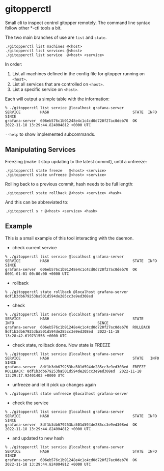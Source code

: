 # gitopperctl

Small cli to inspect control gitopper remotely. The command line syntax follow other \*-ctl tools a
bit.

The two main branches of use are `list` and `state`.

~~~
./gitopperctl list machines @<host>
./gitopperctl list services @<host>
./gitopperctl list service  @<host> <service>
~~~

In order:

1. List all machines defined in the config file for gitopper running on `<host>`.
2. List all services that are controlled on `<host>`.
3. List a specific service on `<host>`.

Each will output a simple table with the information:

~~~
% ./gitopperctl list service @localhost grafana-server
SERVICE         HASH                                      STATE  INFO  SINCE
grafana-server  606eb576c1b91248e4c1c4cd0d720f27ac0deb70  OK           2022-11-18 13:29:44.824004812 +0000 UTC
~~~

`--help` to show implemented subcommands.

## Manipulating Services

Freezing (make it stop updating to the latest commit), until a unfreeze:

~~~
./gitopperctl state freeze   @<host> <service>
./gitopperctl state unfreeze @<host> <service>
~~~

Rolling back to a previous commit, hash needs to be full length:

~~~
./gitopperctl state rollback @<host> <service> <hash>
~~~

And this can be abbreviated to:

~~~
./gitopperctl s r @<host> <service> <hash>
~~~

## Example

This is a small example of this tool interacting with the daemon.

- check current service

~~~
% ./gitopperctl list service @localhost grafana-server
SERVICE         HASH                                      STATE  INFO  SINCE
grafana-server  606eb576c1b91248e4c1c4cd0d720f27ac0deb70  OK           0001-01-01 00:00:00 +0000 UTC
~~~

-  rollback

~~~
% ./gitopperctl state rollback @localhost grafana-server 8df1b3db679253ba501d594de285cc3e9ed308ed
~~~

- check
~~~
% ./gitopperctl list service @localhost grafana-server
SERVICE         HASH                                      STATE     INFO                                      SINCE
grafana-server  606eb576c1b91248e4c1c4cd0d720f27ac0deb70  ROLLBACK  8df1b3db679253ba501d594de285cc3e9ed308ed  2022-11-18 13:28:42.619731556 +0000 UTC
~~~

- check state, rollback done. Now state is FREEZE

~~~
% ./gitopperctl list service @localhost grafana-server
SERVICE         HASH                                      STATE   INFO                                                      SINCE
grafana-server  8df1b3db679253ba501d594de285cc3e9ed308ed  FREEZE  ROLLBACK: 8df1b3db679253ba501d594de285cc3e9ed308ed  2022-11-18 13:29:17.92401403 +0000 UTC
~~~

- unfreeze and let it pick up changes again

~~~
% ./gitopperctl state unfreeze @localhost grafana-server
~~~

- check the service

~~~
% ./gitopperctl list service @localhost grafana-server
SERVICE         HASH                                      STATE  INFO  SINCE
grafana-server  8df1b3db679253ba501d594de285cc3e9ed308ed  OK           2022-11-18 13:29:44.824004812 +0000 UTC
~~~

- and updated to new hash

~~~
% ./gitopperctl list service @localhost grafana-server
SERVICE         HASH                                      STATE  INFO  SINCE
grafana-server  606eb576c1b91248e4c1c4cd0d720f27ac0deb70  OK           2022-11-18 13:29:44.824004812 +0000 UTC
~~~
